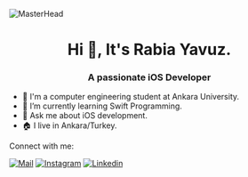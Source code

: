 ![MasterHead](https://developer.apple.com/news/images/og/apple-developer-og-twitter.png)
<h1 align="center">Hi 👋,  It's Rabia Yavuz.</h1>
<h3 align="center">A passionate iOS Developer</h3>

- 🏫 I'm a computer engineering student at Ankara University.
- 🌱 I’m currently learning Swift Programming.
- 💬 Ask me about iOS development.
- 🏠 I live in Ankara/Turkey.

Connect with me:

[![Mail](https://img.icons8.com/fluency/48/000000/apple-mail.png "@rabia.1860@gmail.com")](mailto:rabia.1860@gmail.com)
[![Instagram](https://img.icons8.com/fluency/48/000000/instagram-new.png "@yavuzz_rabia")](https://www.instagram.com/yavuzz_rabia/)
[![Linkedin](https://img.icons8.com/fluency/48/000000/linkedin.png "@yavuzz_rabia")](https://www.linkedin.com/in/yavuzzrabia1860)

